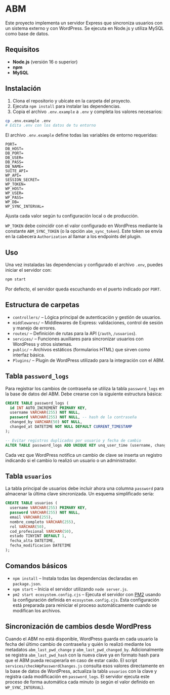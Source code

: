 # ABM

Este proyecto implementa un servidor Express que sincroniza usuarios con un sistema externo y con WordPress. Se ejecuta en Node.js y utiliza MySQL como base de datos.

## Requisitos

- **Node.js** (versión 16 o superior)  
- **npm**  
- **MySQL**

## Instalación

1. Clona el repositorio y ubícate en la carpeta del proyecto.  
2. Ejecuta `npm install` para instalar las dependencias.  
3. Copia el archivo `.env.example` a `.env` y completa los valores necesarios:

```bash
cp .env.example .env
# Edita .env con los datos de tu entorno
```

El archivo `.env.example` define todas las variables de entorno requeridas:

```
PORT=
DB_HOST=
DB_PORT=
DB_USER=
DB_PASS=
DB_NAME=
SUITE_API=
WP_API=
SESSION_SECRET=
WP_TOKEN=
WP_HOST=
WP_USER=
WP_PASS=
WP_DB=
WP_SYNC_INTERVAL=
```

Ajusta cada valor según tu configuración local o de producción.

`WP_TOKEN` debe coincidir con el valor configurado en WordPress mediante la
constante `ABM_SYNC_TOKEN` (o la opción `abm_sync_token`). Este token se envía en
la cabecera `Authorization` al llamar a los endpoints del plugin.

## Uso

Una vez instaladas las dependencias y configurado el archivo `.env`, puedes iniciar el servidor con:

```bash
npm start
```

Por defecto, el servidor queda escuchando en el puerto indicado por `PORT`.

## Estructura de carpetas

- `controllers/` – Lógica principal de autenticación y gestión de usuarios.  
- `middlewares/` – Middlewares de Express: validaciones, control de sesión y manejo de errores.  
- `routes/` – Definición de rutas para la API (`/auth`, `/usuarios`).  
- `services/` – Funciones auxiliares para sincronizar usuarios con WordPress y otros sistemas.  
- `public/` – Archivos estáticos (formularios HTML) que sirven como interfaz básica.
- `Plugins/` – Plugin de WordPress utilizado para la integración con el ABM.

## Tabla `password_logs`

Para registrar los cambios de contraseña se utiliza la tabla `password_logs` en la base de datos del ABM. Debe crearse con la siguiente estructura básica:

```sql
CREATE TABLE password_logs (
  id INT AUTO_INCREMENT PRIMARY KEY,
  username VARCHAR(255) NOT NULL,
  password VARCHAR(255) NOT NULL, -- hash de la contraseña
  changed_by VARCHAR(50) NOT NULL,
  changed_at DATETIME NOT NULL DEFAULT CURRENT_TIMESTAMP
);

-- Evitar registros duplicados por usuario y fecha de cambio
ALTER TABLE password_logs ADD UNIQUE KEY unq_user_time (username, changed_at);
```

Cada vez que WordPress notifica un cambio de clave se inserta un registro indicando si el cambio lo realizó un usuario o un administrador.

## Tabla `usuarios`

La tabla principal de usuarios debe incluir ahora una columna `password` para almacenar la última clave sincronizada. Un esquema simplificado sería:

```sql
CREATE TABLE usuarios (
  username VARCHAR(255) PRIMARY KEY,
  password VARCHAR(255) NOT NULL,
  email VARCHAR(255),
  nombre_completo VARCHAR(255),
  rol VARCHAR(50),
  cod_profesional VARCHAR(50),
  estado TINYINT DEFAULT 1,
  fecha_alta DATETIME,
  fecha_modificacion DATETIME
);
```

## Comandos básicos

- `npm install` – Instala todas las dependencias declaradas en `package.json`.  
- `npm start` – Inicia el servidor utilizando `node server.js`.  
- `pm2 start ecosystem.config.cjs` – Ejecuta el servidor con [PM2](https://pm2.keymetrics.io/) usando la configuración definida en `ecosystem.config.cjs`. Esta configuración está preparada para reiniciar el proceso automáticamente cuando se modifican los archivos.

## Sincronización de cambios desde WordPress

Cuando el ABM no está disponible, WordPress guarda en cada usuario la fecha del
último cambio de contraseña y quién lo realizó mediante los metadatos
`abm_last_pwd_change` y `abm_last_pwd_changed_by`. Adicionalmente se registra
`abm_last_pwd_hash` con la nueva clave ya en formato hash para que el ABM pueda
recuperarla en caso de estar caído.
El script `services/checkWpPasswordChanges.js` consulta esos valores
directamente en la base de datos de WordPress, actualiza la tabla `usuarios`
con la clave y registra cada modificación en `password_logs`.
El servidor ejecuta este proceso de forma automática cada minuto (o según el
valor definido en `WP_SYNC_INTERVAL`).
